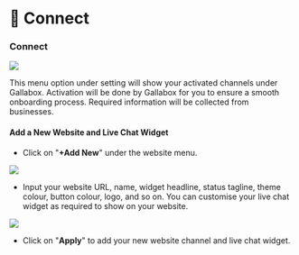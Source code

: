 # 👤 Connect

### Connect

![](../../.gitbook/assets/connect.PNG)

This menu option under setting will show your activated channels under Gallabox. Activation will be done by Gallabox for you to ensure a smooth onboarding process. Required information will be collected from businesses.&#x20;

#### Add a New Website and Live Chat Widget

* Click on "**+Add New**" under the website menu. &#x20;

![](<../../.gitbook/assets/website new.PNG>)

* Input your website URL, name, widget headline, status tagline, theme colour, button colour, logo, and so on. You can customise your live chat widget as required to show on your website.

![](<../../.gitbook/assets/new website.PNG>)

* Click on "**Apply**" to add your new website channel and live chat widget.
